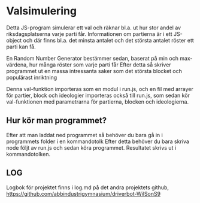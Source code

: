 # Valsimulering
  Detta JS-program simulerar ett val och räknar bl.a. ut hur stor andel av riksdagsplatserna varje parti får.
  Informationen om partierna är i ett JS-object och där finns bl.a. det minsta antalet och det största antalet röster ett parti kan få.
  
  En Random Number Generator bestämmer sedan, baserat på min och max-värdena, hur många röster som varje parti får
  Efter detta så skriver programmet ut en massa intressanta saker som det största blocket och populärast inriktning
  
  Denna val-funktion importeras som en modul i run.js, och en fil med arrayer för partier, block och ideologier importeras också till       run.js, som sedan kör val-funktionen med parametrarna för partierna, blocken och ideologierna.
  
## Hur kör man programmet?
  Efter att man laddat ned programmet så behöver du bara gå in i programmets folder i en kommandotolk
  Efter detta behöver du bara skriva node följt av run.js och sedan köra programmet. Resultatet skrivs ut i kommandotolken.

## LOG
  Logbok för projektet finns i log.md på det andra projektets github, https://github.com/abbindustrigymnasium/driverbot-WilSonS9
